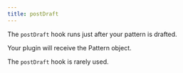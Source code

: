 ```yaml
---
title: postDraft
---
```


The `postDraft` hook runs just after your pattern is drafted.

Your plugin will receive the Pattern object. 

<Note>

The `postDraft` hook is rarely used.

</Note>

